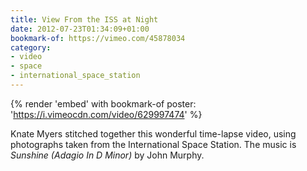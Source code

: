 ```yaml
---
title: View From the ISS at Night
date: 2012-07-23T01:34:09+01:00
bookmark-of: https://vimeo.com/45878034
category:
- video
- space
- international_space_station
---
```

{% render 'embed' with bookmark-of
  poster: 'https://i.vimeocdn.com/video/629997474'
%}

Knate Myers stitched together this wonderful time-lapse video, using photographs taken from the International Space Station. The music is <cite>Sunshine (Adagio In D Minor)</cite> by John Murphy.
